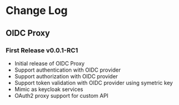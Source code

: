 # Change Log

## OIDC Proxy

### First Release v0.0.1-RC1
- Initial release of OIDC Proxy
- Support authentication with OIDC provider
- Support authorization with OIDC provider
- Support token validation with OIDC provider using symetric key
- Mimic as keycloak services
- OAuth2 proxy support for custom API